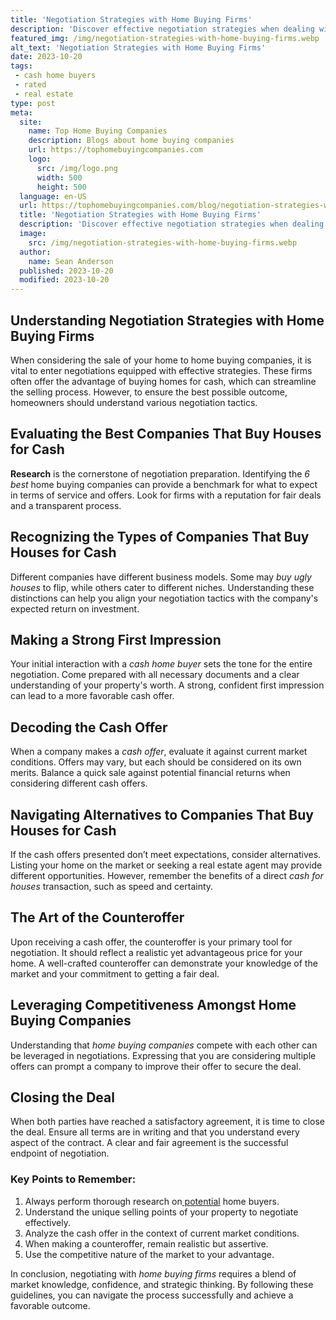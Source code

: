```yaml
---
title: 'Negotiation Strategies with Home Buying Firms'
description: 'Discover effective negotiation strategies when dealing with home buying firms. Learn how to navigate the process and get the best deal for your home sale.'
featured_img: /img/negotiation-strategies-with-home-buying-firms.webp
alt_text: 'Negotiation Strategies with Home Buying Firms'
date: 2023-10-20
tags:
 - cash home buyers
 - rated
 - real estate
type: post
meta:
  site:
    name: Top Home Buying Companies
    description: Blogs about home buying companies
    url: https://tophomebuyingcompanies.com
    logo:
      src: /img/logo.png
      width: 500
      height: 500
  language: en-US
  url: https://tophomebuyingcompanies.com/blog/negotiation-strategies-with-home-buying-firms
  title: 'Negotiation Strategies with Home Buying Firms'
  description: 'Discover effective negotiation strategies when dealing with home buying firms. Learn how to navigate the process and get the best deal for your home sale.'
  image:
    src: /img/negotiation-strategies-with-home-buying-firms.webp
  author:
    name: Sean Anderson
  published: 2023-10-20
  modified: 2023-10-20
---
```



## Understanding Negotiation Strategies with Home Buying Firms

When considering the sale of your home to home buying companies, it is vital to enter negotiations equipped with effective strategies. These firms often offer the advantage of buying homes for cash, which can streamline the selling process. However, to ensure the best possible outcome, homeowners should understand various negotiation tactics.

## Evaluating the Best Companies That Buy Houses for Cash

**Research** is the cornerstone of negotiation preparation. Identifying the *6 best* home buying companies can provide a benchmark for what to expect in terms of service and offers. Look for firms with a reputation for fair deals and a transparent process.

## Recognizing the Types of Companies That Buy Houses for Cash

Different companies have different business models. Some may *buy ugly houses* to flip, while others cater to different niches. Understanding these distinctions can help you align your negotiation tactics with the company's expected return on investment.

## Making a Strong First Impression

Your initial interaction with a *cash home buyer* sets the tone for the entire negotiation. Come prepared with all necessary documents and a clear understanding of your property's worth. A strong, confident first impression can lead to a more favorable cash offer.

## Decoding the Cash Offer

When a company makes a *cash offer*, evaluate it against current market conditions. Offers may vary, but each should be considered on its own merits. Balance a quick sale against potential financial returns when considering different cash offers.

## Navigating Alternatives to Companies That Buy Houses for Cash

If the cash offers presented don’t meet expectations, consider alternatives. Listing your home on the market or seeking a real estate agent may provide different opportunities. However, remember the benefits of a direct *cash for houses* transaction, such as speed and certainty.

## The Art of the Counteroffer

Upon receiving a cash offer, the counteroffer is your primary tool for negotiation. It should reflect a realistic yet advantageous price for your home. A well-crafted counteroffer can demonstrate your knowledge of the market and your commitment to getting a fair deal.

## Leveraging Competitiveness Amongst Home Buying Companies

Understanding that *home buying companies* compete with each other can be leveraged in negotiations. Expressing that you are considering multiple offers can prompt a company to improve their offer to secure the deal.

## Closing the Deal

When both parties have reached a satisfactory agreement, it is time to close the deal. Ensure all terms are in writing and that you understand every aspect of the contract. A clear and fair agreement is the successful endpoint of negotiation.

### Key Points to Remember:

1. Always perform thorough research on[  potential](https://tophomebuyingcompanies.com/blog/the-future-of-real-estate-home-buying-companies-role) home buyers.
2. Understand the unique selling points of your property to negotiate effectively.
3. Analyze the cash offer in the context of current market conditions.
4. When making a counteroffer, remain realistic but assertive.
5. Use the competitive nature of the market to your advantage.

In conclusion, negotiating with *home buying firms* requires a blend of market knowledge, confidence, and strategic thinking. By following these guidelines, you can navigate the process successfully and achieve a favorable outcome.